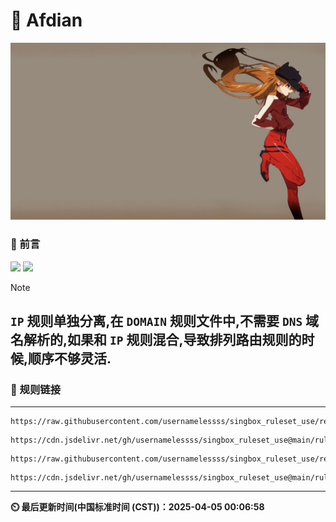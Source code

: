 
# 🧸 Afdian
![](https://raw.githubusercontent.com/usernamelessss/picture-bed/main/images/202504042256831.jpg)
### 📣 前言
![](https://shields.io/badge/-移除重复规则-ff69b4) ![](https://shields.io/badge/-IP&nbsp;规则单独存放不与&nbsp;DOMAIN&nbsp;等混合-green)
> [!NOTE]
**`IP` 规则单独分离,在 `DOMAIN` 规则文件中,不需要 `DNS` 域名解析的,如果和 `IP` 规则混合,导致排列路由规则的时候,顺序不够灵活.**
---

###  🔗 规则链接
---

```url
https://raw.githubusercontent.com/usernamelessss/singbox_ruleset_use/refs/heads/main/rule/Afdian/Afdian_No_IP.json
```

```url
https://cdn.jsdelivr.net/gh/usernamelessss/singbox_ruleset_use@main/rule/Afdian/Afdian_No_IP.json
```

```url
https://raw.githubusercontent.com/usernamelessss/singbox_ruleset_use/refs/heads/main/rule/Afdian/Afdian_No_IP.srs
```

```url
https://cdn.jsdelivr.net/gh/usernamelessss/singbox_ruleset_use@main/rule/Afdian/Afdian_No_IP.srs
```

---
**⏲️ 最后更新时间(中国标准时间 (CST))：2025-04-05 00:06:58**